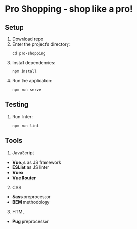 # Pro Shopping - shop like a pro!

## Setup
1. Download repo
2. Enter the project's directory:
    ```
    cd pro-shopping
    ```
3. Install dependencies:
    ```
    npm install
    ```
4. Run the application:
    ```
    npm run serve
    ```

## Testing
1. Run linter:
    ```
    npm run lint
    ```

## Tools
1. JavaScript
  * **Vue.js** as JS framework
  * **ESLint** as JS linter
  * **Vuex**
  * **Vue Router**

2. CSS
  * **Sass** preprocessor
  * **BEM** methodology

3. HTML
  * **Pug** preprocessor
